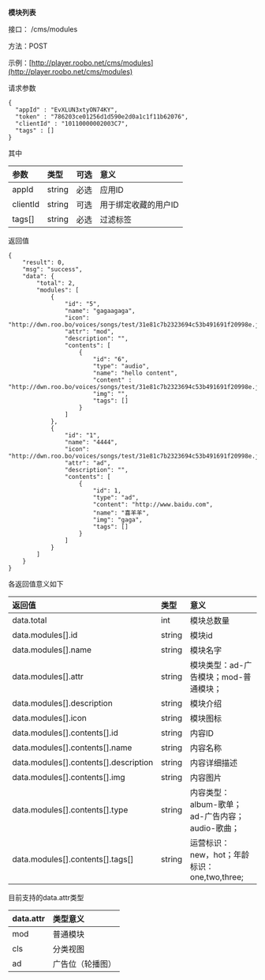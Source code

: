 **模块列表**

接口： /cms/modules

方法：POST

示例：[http://player.roobo.net/cms/modules](http://player.roobo.net/cms/modules)

请求参数

```
{
  "appId" : "EvXLUN3xtyON74KY",
  "token" : "786203ce01256d1d590e2d0a1c1f11b62076",
  "clientId" : "10110000002003C7",
  "tags" : []
}
```

其中

| 参数 | 类型 | 可选 | 意义 |
| :--- | :--- | :--- | :--- |
| appId | string | 必选 | 应用ID |
| clientId | string | 可选 | 用于绑定收藏的用户ID |
| tags\[\] | string | 必选 | 过滤标签 |

返回值

```
{
    "result": 0,
    "msg": "success",
    "data": {
        "total": 2,
        "modules": [
            {
                "id": "5",
                "name": "gagaagaga",
                "icon": "http://dwn.roo.bo/voices/songs/test/31e81c7b2323694c53b491691f20998e.jpg",
                "attr": "mod",
                "description": "",
                "contents": [
                    {
                        "id": "6",
                        "type": "audio",
                        "name": "hello content",
                        "content" : "http://dwn.roo.bo/voices/songs/test/31e81c7b2323694c53b491691f20998e.jpg",
                        "img": "",
                        "tags": []
                    }
                ]
            },
            {
                "id": "1",
                "name": "4444",
                "icon": "http://dwn.roo.bo/voices/songs/test/31e81c7b2323694c53b491691f20998e.jpg",
                "attr": "ad",
                "description": "",
                "contents": [
                    {
                        "id": 1,
                        "type": "ad",
                        "content": "http://www.baidu.com",
                        "name": "喜羊羊",
                        "img": "gaga",
                        "tags": []
                    }
                ]
            }
        ]
    }
}
```

各返回值意义如下

| 返回值 | 类型 | 意义 |
| :--- | :--- | :--- |
| data.total | int | 模块总数量 |
| data.modules\[\].id | string | 模块id |
| data.modules\[\].name | string | 模块名字 |
| data.modules\[\].attr | string | 模块类型：ad-广告模块；mod-普通模块； |
| data.modules\[\].description | string | 模块介绍 |
| data.modules\[\].icon | string | 模块图标 |
| data.modules\[\].contents\[\].id | string | 内容ID |
| data.modules\[\].contents\[\].name | string | 内容名称 |
| data.modules\[\].contents\[\].description | string | 内容详细描述 |
| data.modules\[\].contents\[\].img | string | 内容图片 |
| data.modules\[\].contents\[\].type | string | 内容类型： album-歌单；ad-广告内容；audio-歌曲； |
| data.modules\[\].contents\[\].tags\[\] | string | 运营标识：new，hot；年龄标识：one,two,three; |

目前支持的data.attr类型

| data.attr | 类型意义 |
| :--- | :--- |
| mod | 普通模块 |
| cls | 分类视图 |
| ad | 广告位（轮播图） |



